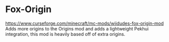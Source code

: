 # Fox-Origin
https://www.curseforge.com/minecraft/mc-mods/wiidudes-fox-origin-mod Adds more origins to the Origins mod and adds a lightweight Pekhui integration, this mod is heavily based off of extra origins.
